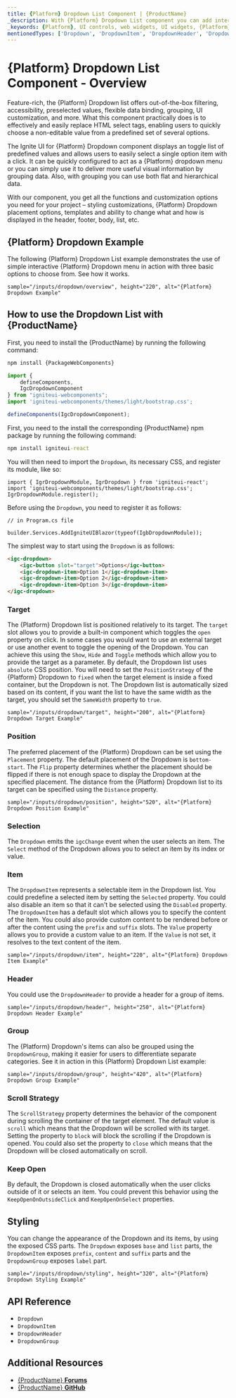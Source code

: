 ```yaml
---
title: {Platform} Dropdown List Component | {ProductName}
_description: With {Platform} Dropdown List component you can add interactivity and see styling options to a scrollable list of items in your app. Try it now.  {Platform} now.
_keywords: {Platform}, UI controls, web widgets, UI widgets, {Platform} Dropdown Component, Infragistics
mentionedTypes: ['Dropdown', 'DropdownItem', 'DropdownHeader', 'DropdownGroup']
---
```


# {Platform} Dropdown List Component - Overview

Feature-rich, the {Platform} Dropdown list offers out-of-the-box filtering, accessibility, preselected values, flexible data binding, grouping, UI customization, and more. What this component practically does is to effectively and easily replace HTML select tags, enabling users to quickly choose a non-editable value from a predefined set of several options. 

The Ignite UI for {Platform} Dropdown component displays an toggle list of predefined values and allows users to easily select a single option item with a click. It can be quickly configured to act as a {Platform} dropdown menu or you can simply use it to deliver more useful visual information by grouping data. Also, with grouping you can use both flat and hierarchical data. 

With our component, you get all the functions and customization options you need for your project – styling customizations, {Platform} Dropdown placement options, templates and ability to change what and how is displayed in the header, footer, body, list, etc. 

## {Platform} Dropdown Example

The following {Platform} Dropdown List example demonstrates the use of simple interactive {Platform} Dropdown menu in action with three basic options to choose from. See how it works.

`sample="/inputs/dropdown/overview", height="220", alt="{Platform} Dropdown Example"`



## How to use the Dropdown List with {ProductName}

<!-- WebComponents -->
First, you need to install the {ProductName} by running the following command:

```cmd
npm install {PackageWebComponents}
```

```ts
import {
    defineComponents,
    IgcDropdownComponent
} from "igniteui-webcomponents";
import 'igniteui-webcomponents/themes/light/bootstrap.css';

defineComponents(IgcDropdownComponent);
```
<!-- end: WebComponents -->

<!-- React -->
First, you need to the install the corresponding {ProductName} npm package by running the following command:

```cmd
npm install igniteui-react
```

You will then need to import the `Dropdown`, its necessary CSS, and register its module, like so:

```tsx
import { IgrDropdownModule, IgrDropdown } from 'igniteui-react';
import 'igniteui-webcomponents/themes/light/bootstrap.css';
IgrDropdownModule.register();
```
<!-- end: React -->

<!-- Blazor -->

Before using the `Dropdown`, you need to register it as follows:


```razor
// in Program.cs file

builder.Services.AddIgniteUIBlazor(typeof(IgbDropdownModule));
```

<!-- end: Blazor -->

The simplest way to start using the `Dropdown` is as follows:

```html
<igc-dropdown>
    <igc-button slot="target">Options</igc-button>
    <igc-dropdown-item>Option 1</igc-dropdown-item>
    <igc-dropdown-item>Option 2</igc-dropdown-item>
    <igc-dropdown-item>Option 3</igc-dropdown-item>
</igc-dropdown>
```

### Target

The {Platform} Dropdown list is positioned relatively to its target. The `target` slot allows you to provide a built-in component which toggles the `open` property on click. In some cases you would want to use an external target or use another event to toggle the opening of the Dropdown. You can achieve this using the `Show`, `Hide` and `Toggle` methods which allow you to provide the target as a parameter. By default, the Dropdown list uses `absolute` CSS position. You will need to set the `PositionStrategy` of the {Platform} Dropdown to `fixed` when the target element is inside a fixed container, but the Dropdown is not. The Dropdown list is automatically sized based on its content, if you want the list to have the same width as the target, you should set the `SameWidth` property to `true`.

`sample="/inputs/dropdown/target", height="200", alt="{Platform} Dropdown Target Example"`



### Position

The preferred placement of the {Platform} Dropdown can be set using the `Placement` property. The default placement of the Dropdown is `bottom-start`. The `Flip` property determines whether the placement should be flipped if there is not enough space to display the Dropdown at the specified placement. The distance from the {Platform} Dropdown list to its target can be specified using the `Distance` property.

`sample="/inputs/dropdown/position", height="520", alt="{Platform} Dropdown Position Example"`



### Selection

The `Dropdown` emits the `igcChange` event when the user selects an item. The `Select` method of the Dropdown allows you to select an item by its index or value.

### Item

The `DropdownItem` represents a selectable item in the Dropdown list. You could predefine a selected item by setting the `Selected` property. You could also disable an item so that it can't be selected using the `Disabled` property. The `DropdownItem` has a default slot which allows you to specify the content of the item. You could also provide custom content to be rendered before or after the content using the `prefix` and `suffix` slots. The `Value` property allows you to provide a custom value to an item. If the `Value` is not set, it resolves to the text content of the item.

`sample="/inputs/dropdown/item", height="220", alt="{Platform} Dropdown Item Example"`



### Header

You could use the `DropdownHeader` to provide a header for a group of items.

`sample="/inputs/dropdown/header", height="250", alt="{Platform} Dropdown Header Example"`



### Group

The {Platform} Dropdown's items can also be grouped using the `DropdownGroup`, making it easier for users to differentiate separate categories. See it in action in this {Platform} Dropdown List example:

`sample="/inputs/dropdown/group", height="420", alt="{Platform} Dropdown Group Example"`



### Scroll Strategy

The `ScrollStrategy` property determines the behavior of the component during scrolling the container of the target element. The default value is `scroll` which means that the Dropdown will be scrolled with its target. Setting the property to `block` will block the scrolling if the Dropdown is opened. You could also set the property to `close` which means that the Dropdown will be closed automatically on scroll.

### Keep Open

By default, the Dropdown is closed automatically when the user clicks outside of it or selects an item. You could prevent this behavior using the `KeepOpenOnOutsideClick` and `KeepOpenOnSelect` properties.

## Styling

You can change the appearance of the Dropdown and its items, by using the exposed CSS parts. The `Dropdown` exposes `base` and `list` parts, the `DropdownItem` exposes `prefix`, `content` and `suffix` parts and the `DropdownGroup` exposes `label` part.

`sample="/inputs/dropdown/styling", height="320", alt="{Platform} Dropdown Styling Example"`



## API Reference

* `Dropdown`
* `DropdownItem`
* `DropdownHeader`
* `DropdownGroup`


## Additional Resources

* [{ProductName} **Forums**]({ForumsLink})
* [{ProductName} **GitHub**]({GithubLink})